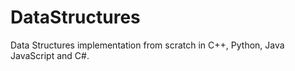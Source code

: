 # DataStructures
Data Structures implementation from scratch in C++, Python, Java JavaScript and C#.
